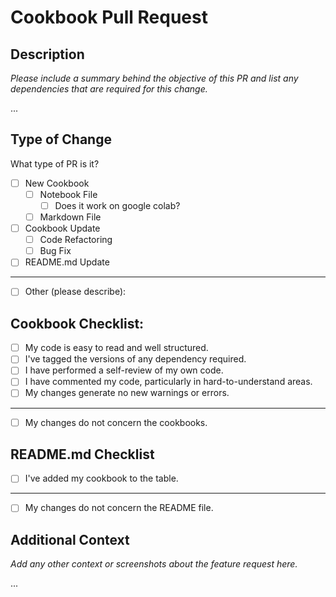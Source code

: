 # Cookbook Pull Request

## Description

*Please include a summary behind the objective of this PR and list any dependencies that are required for this change.*

...

## Type of Change

What type of PR is it?

- [ ] New Cookbook
  - [ ] Notebook File
    - [ ] Does it work on google colab?
  - [ ] Markdown File
- [ ] Cookbook Update
  - [ ] Code Refactoring
  - [ ] Bug Fix
- [ ] README.md Update
___
- [ ] Other (please describe):

## Cookbook Checklist:

- [ ] My code is easy to read and well structured.
- [ ] I've tagged the versions of any dependency required.
- [ ] I have performed a self-review of my own code.
- [ ] I have commented my code, particularly in hard-to-understand areas.
- [ ] My changes generate no new warnings or errors.
___
- [ ] My changes do not concern the cookbooks.

## README.md Checklist

- [ ] I've added my cookbook to the table.
___
- [ ] My changes do not concern the README file.

## Additional Context

*Add any other context or screenshots about the feature request here.*

...
